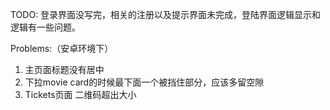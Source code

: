 
TODO:
登录界面没写完，相关的注册以及提示界面未完成，登陆界面逻辑显示和逻辑有一些问题。

Problems:（安卓环境下）
1. 主页面标题没有居中
2. 下拉movie card的时候最下面一个被挡住部分，应该多留空隙
3. Tickets页面 二维码超出大小

